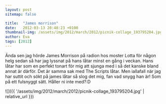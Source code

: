 ```yaml
---
layout: post
sitemap: false

title:  "James morrison"
date:   2012-03-13 20:48:23 +0100
thumbnail-img: /assets/img/2012/march/2012/picnik-collage_193795204.jpg
author: Eva
tags: [2012]
---
```


Ända sen jag hörde James Morrison på radion hos moster Lotta för någon helg sedan så har jag lyssnat på hans låtar minst en gång i veckan. Hans låtar har som en perfekt tonart för mig att sjunga med i så det kanske bland annat är därför. Det är samma sak med The Scripts låtar. Men iallafall när jag har suttit och sökt på james låtar så slog det mig, fan vad snygg han är! Som på ett fulsnyggt sätt. Håller ni inte med?:D

![]({{ '/assets/img/2012/march/2012/picnik-collage_193795204.jpg'  | relative_url }})

